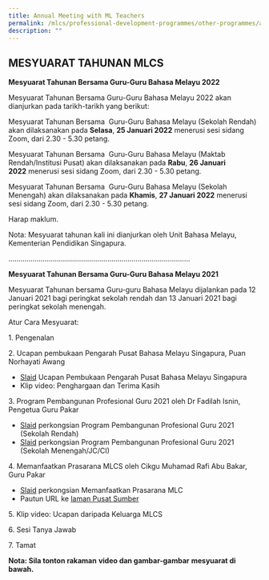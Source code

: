 ```yaml
---
title: Annual Meeting with ML Teachers
permalink: /mlcs/professional-development-programmes/other-programmes/annual-meeting-with-ml-teachers/
description: ""
---
```

**MESYUARAT TAHUNAN MLCS**
--------------------------

**Mesyuarat Tahunan Bersama Guru-Guru Bahasa Melayu 2022**

Mesyuarat Tahunan Bersama Guru-Guru Bahasa Melayu 2022 akan dianjurkan pada tarikh-tarikh yang berikut:

Mesyuarat Tahunan Bersama  Guru-Guru Bahasa Melayu (Sekolah Rendah) akan dilaksanakan pada **Selasa**, **25 Januari 2022** menerusi sesi sidang Zoom, dari 2.30 - 5.30 petang.

Mesyuarat Tahunan Bersama  Guru-Guru Bahasa Melayu (Maktab Rendah/Institusi Pusat) akan dilaksanakan pada **Rabu**, **26 Januari 2022** menerusi sesi sidang Zoom, dari 2.30 - 5.30 petang.

Mesyuarat Tahunan Bersama  Guru-Guru Bahasa Melayu (Sekolah Menengah) akan dilaksanakan pada **Khamis**, **27 Januari 2022** menerusi sesi sidang Zoom, dari 2.30 - 5.30 petang.

Harap maklum.

Nota: Mesyuarat tahunan kali ini dianjurkan oleh Unit Bahasa Melayu, Kementerian Pendidikan Singapura.

..........................................................................................

**Mesyuarat Tahunan Bersama Guru-Guru Bahasa Melayu 2021**

Mesyuarat Tahunan bersama Guru-guru Bahasa Melayu dijalankan pada 12 Januari 2021 bagi peringkat sekolah rendah dan 13 Januari 2021 bagi peringkat sekolah menengah.

Atur Cara Mesyuarat:

1\. Pengenalan  

2\. Ucapan pembukaan Pengarah Pusat Bahasa Melayu Singapura, Puan Norhayati Awang

*   [Slaid](http://academyofsingaporeteachers-moe-edu-sg-admin.cwp.sg/docs/librariesprovider6/annual-mtg-with-ml-teachers-2021/1-ucapan-pembukaan-cdmlcs.pdf?sfvrsn=8f381819_2) Ucapan Pembukaan Pengarah Pusat Bahasa Melayu Singapura
*   Klip video: Penghargaan dan Terima Kasih

3\. Program Pembangunan Profesional Guru 2021 oleh Dr Fadilah Isnin, Pengetua Guru Pakar

*   [Slaid](http://academyofsingaporeteachers-moe-edu-sg-admin.cwp.sg/docs/librariesprovider6/annual-mtg-with-ml-teachers-2021/2-mesyuarat-ketua-guru-2021---program-pembangunan-profesional-guru---rendah-as-at-11-jan-2021.pdf?sfvrsn=4dc47d70_2) perkongsian Program Pembangunan Profesional Guru 2021 (Sekolah Rendah)
*   [Slaid](http://academyofsingaporeteachers-moe-edu-sg-admin.cwp.sg/docs/librariesprovider6/annual-mtg-with-ml-teachers-2021/3-mesyuarat-ketua-guru-2021---program-pembangunan-profesional-guru---menengah.pdf?sfvrsn=26ae60af_2) perkongsian Program Pembangunan Profesional Guru 2021 (Sekolah Menengah/JC/CI)

4\. Memanfaatkan Prasarana MLCS oleh Cikgu Muhamad Rafi Abu Bakar, Guru Pakar

*   [Slaid](http://academyofsingaporeteachers-moe-edu-sg-admin.cwp.sg/docs/librariesprovider6/annual-mtg-with-ml-teachers-2021/4-memanfaatkan-prasarana-mlcs-sharing-corporate-slide-2021.pdf?sfvrsn=953fe0ba_2) perkongsian Memanfaatkan Prasarana MLC
*   Pautun URL ke [laman Pusat Sumber](https://academyofsingaporeteachers.moe.edu.sg/mlcs/resources/resource-centre)

5\. Klip video: Ucapan daripada Keluarga MLCS

6\. Sesi Tanya Jawab

7\. Tamat

**Nota: Sila tonton rakaman** **video dan gambar-gambar** **mesyuarat di bawah.**